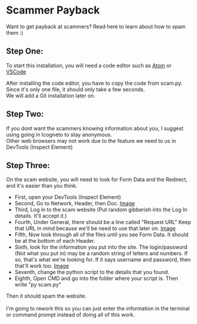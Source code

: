 # Scammer Payback
Want to get payback at scammers? Read here to learn about how to spam them :)

## Step One:
To start this installation, you will need a code editor such as [Atom](https://atom.io/) or [VSCode](https://code.visualstudio.com/)<br>

After installing the code editor, you have to copy the code from scam.py. Since it's only one file, it should only take a few seconds.<br>
We will add a Git installation later on.

## Step Two:
If you dont want the scammers knowing information about you, I suggest using going in Icogneto to stay anonymous.<br>
Other web browsers may not work due to the feature we need to us in DevTools (Inspect Element)

## Step Three: 
On the scam website, you will need to look for Form Data and the Redirect, and it's easier than you think.<br>
- First, open your DevTools (Inspect Element)<br>
- Second, Go to Network, Header, then Doc. [Image](https://prnt.sc/114ctd8)<br>
- Third, Log in to the scam website (Put random gibberish into the Log In details. It'll accept it.)
- Fourth, Under General, there should be a line called "Request URL" Keep that URL in mind because we'll be need to use that later on. [Image](http://prntscr.com/114d0rs)
- Fifth, Now look through all of the files until you see Form Data. It should be at the bottom of each Header.
- Sixth, look for the information you put into the site. The login/password (Not what you put in) may be a random string of letters and numbers. If so, that's what we're looking for. If it says username and password, then that'll work too. [Image](https://prnt.sc/114crpy)<br>
- Seventh, change the python script to the details that you found.<br>
- Eighth, Open CMD and go into the folder where your script is. Then write "py scam.py"<br>

Then it should spam the website.<br>
<br>
I'm going to rework this so you can just enter the information in the terminal or command prompt instead of doing all of this work.
